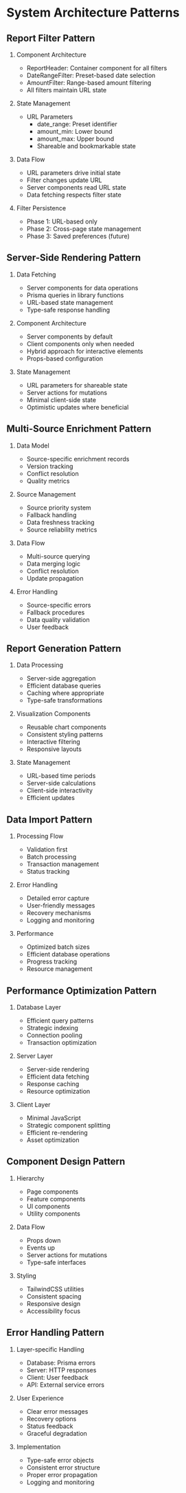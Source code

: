 # System Architecture Patterns

## Report Filter Pattern
1. Component Architecture
   - ReportHeader: Container component for all filters
   - DateRangeFilter: Preset-based date selection
   - AmountFilter: Range-based amount filtering
   - All filters maintain URL state

2. State Management
   - URL Parameters
     * date_range: Preset identifier
     * amount_min: Lower bound
     * amount_max: Upper bound
     * Shareable and bookmarkable state
   
3. Data Flow
   - URL parameters drive initial state
   - Filter changes update URL
   - Server components read URL state
   - Data fetching respects filter state

4. Filter Persistence
   - Phase 1: URL-based only
   - Phase 2: Cross-page state management
   - Phase 3: Saved preferences (future)

## Server-Side Rendering Pattern
1. Data Fetching
   - Server components for data operations
   - Prisma queries in library functions
   - URL-based state management
   - Type-safe response handling

2. Component Architecture
   - Server components by default
   - Client components only when needed
   - Hybrid approach for interactive elements
   - Props-based configuration

3. State Management
   - URL parameters for shareable state
   - Server actions for mutations
   - Minimal client-side state
   - Optimistic updates where beneficial

## Multi-Source Enrichment Pattern
1. Data Model
   - Source-specific enrichment records
   - Version tracking
   - Conflict resolution
   - Quality metrics

2. Source Management
   - Source priority system
   - Fallback handling
   - Data freshness tracking
   - Source reliability metrics

3. Data Flow
   - Multi-source querying
   - Data merging logic
   - Conflict resolution
   - Update propagation

4. Error Handling
   - Source-specific errors
   - Fallback procedures
   - Data quality validation
   - User feedback

## Report Generation Pattern
1. Data Processing
   - Server-side aggregation
   - Efficient database queries
   - Caching where appropriate
   - Type-safe transformations

2. Visualization Components
   - Reusable chart components
   - Consistent styling patterns
   - Interactive filtering
   - Responsive layouts

3. State Management
   - URL-based time periods
   - Server-side calculations
   - Client-side interactivity
   - Efficient updates

## Data Import Pattern
1. Processing Flow
   - Validation first
   - Batch processing
   - Transaction management
   - Status tracking

2. Error Handling
   - Detailed error capture
   - User-friendly messages
   - Recovery mechanisms
   - Logging and monitoring

3. Performance
   - Optimized batch sizes
   - Efficient database operations
   - Progress tracking
   - Resource management

## Performance Optimization Pattern
1. Database Layer
   - Efficient query patterns
   - Strategic indexing
   - Connection pooling
   - Transaction optimization

2. Server Layer
   - Server-side rendering
   - Efficient data fetching
   - Response caching
   - Resource optimization

3. Client Layer
   - Minimal JavaScript
   - Strategic component splitting
   - Efficient re-rendering
   - Asset optimization

## Component Design Pattern
1. Hierarchy
   - Page components
   - Feature components
   - UI components
   - Utility components

2. Data Flow
   - Props down
   - Events up
   - Server actions for mutations
   - Type-safe interfaces

3. Styling
   - TailwindCSS utilities
   - Consistent spacing
   - Responsive design
   - Accessibility focus

## Error Handling Pattern
1. Layer-specific Handling
   - Database: Prisma errors
   - Server: HTTP responses
   - Client: User feedback
   - API: External service errors

2. User Experience
   - Clear error messages
   - Recovery options
   - Status feedback
   - Graceful degradation

3. Implementation
   - Type-safe error objects
   - Consistent error structure
   - Proper error propagation
   - Logging and monitoring
